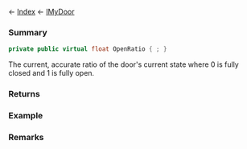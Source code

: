 ← [Index](Api-Index) ← [IMyDoor](Sandbox.ModAPI.Ingame.IMyDoor)

### Summary

```csharp
private public virtual float OpenRatio { ; }
```

The current, accurate ratio of the door's current state where 0 is fully closed and 1 is fully open.

### Returns

### Example

### Remarks

